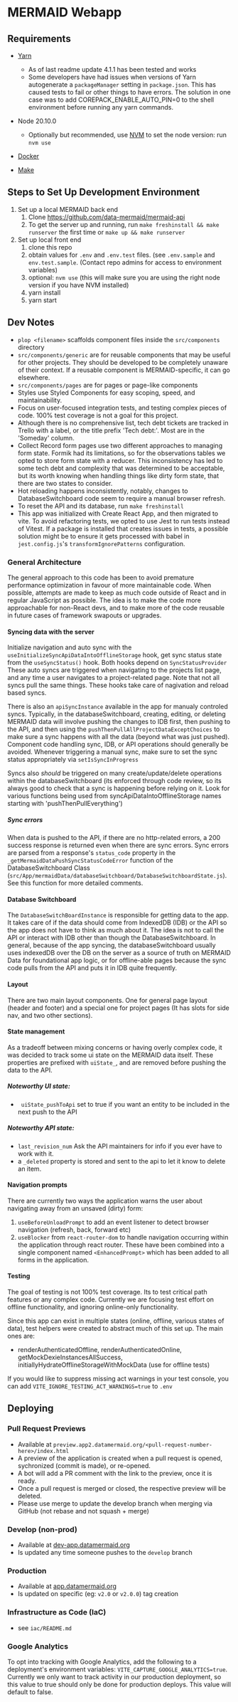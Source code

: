 # MERMAID Webapp

## Requirements

- [Yarn](https://classic.yarnpkg.com/lang/en/docs/install)

  - As of last readme update 4.1.1 has been tested and works
  - Some developers have had issues when versions of Yarn autogenerate a `packageManager` setting in `package.json`. This has caused tests to fail or other things to have errors. The solution in one case was to add COREPACK_ENABLE_AUTO_PIN=0 to the shell environment before running any yarn commands.

- Node 20.10.0
  - Optionally but recommended, use [NVM](https://github.com/nvm-sh/nvm#installing-and-updating) to set the node version: run `nvm use`
- [Docker](https://docs.docker.com/get-docker/)
- [Make](https://www.gnu.org/software/make/)

## Steps to Set Up Development Environment

1. Set up a local MERMAID back end
   1. Clone https://github.com/data-mermaid/mermaid-api
   1. To get the server up and running, run `make freshinstall && make runserver` the first time or `make up && make runserver`
1. Set up local front end
   1. clone this repo
   1. obtain values for `.env` and `.env.test` files. (see `.env.sample` and `env.test.sample`. (Contact repo admins for access to environment variables)
   1. optional: `nvm use` (this will make sure you are using the right node version if you have NVM installed)
   1. yarn install
   1. yarn start

## Dev Notes

- `plop <filename>` scaffolds component files inside the `src/components` directory
- `src/components/generic` are for reusable components that may be useful for other projects. They should be developed to be completely unaware of their context. If a reusable component is MERMAID-specific, it can go elsewhere.
- `src/components/pages` are for pages or page-like components
- Styles use Styled Components for easy scoping, speed, and maintainability.
- Focus on user-focused integration tests, and testing complex pieces of code. 100% test coverage is not a goal for this project.
- Although there is no comprehensive list, tech debt tickets are tracked in Trello with a label, or the title prefix 'Tech debt:'. Most are in the 'Someday' column.
- Collect Record form pages use two different approaches to managing form state. Formik had its limitations, so for the observations tables we opted to store form state with a reducer. This inconsistency has led to some tech debt and complexity that was determined to be acceptable, but its worth knowing when handling things like dirty form state, that there are two states to consider.
- Hot reloading happens inconsistently, notably, changes to DatabaseSwitchboard code seem to require a manual browser refresh.
- To reset the API and its database, run `make freshinstall`
- This app was initialized with Create React App, and then migrated to vite. To avoid refactoring tests, we opted to use Jest to run tests instead of Vitest. If a package is installed that creates issues in tests, a possible solution might be to ensure it gets processed with babel in `jest.config.js`'s `transformIgnorePatterns` configuration.

### General Architecture

The general approach to this code has been to avoid premature performance optimization in favour of more maintainable code. When possible, attempts are made to keep as much code outside of React and in regular JavaScript as possible. The idea is to make the code more approachable for non-React devs, and to make more of the code reusable in future cases of framework swapouts or upgrades.

#### Syncing data with the server

Initialize navigation and auto sync with the `useInitializeSyncApiDataIntoOfflineStorage` hook, get sync status state from the `useSyncStatus()` hook. Both hooks depend on `SyncStatusProvider`
These auto syncs are triggered when navigating to the projects list page, and any time a user navigates to a project-related page. Note that not all syncs pull the same things. These hooks take care of nagivation and reload based syncs.

There is also an `apiSyncInstance` available in the app for manualy controled syncs. Typically, in the databaseSwitchboard, creating, editing, or deleting MERMAID data will involve pushing the changes to IDB first, then pushing to the API, and then using the `pushThenPullAllProjectDataExceptChoices` to make sure a sync happens with all the data (beyond what was just pushed). Component code handling sync, IDB, or API operations should generally be avoided. Whenever triggering a manual sync, make sure to set the sync status appropriately via `setIsSyncInProgress`

Syncs also _should_ be triggered on many create/update/delete operations within the databaseSwitchboard (its enforced through code review, so its always good to check that a sync is happening before relying on it. Look for various functions being used from syncApiDataIntoOfflineStorage names starting with 'pushThenPullEverything')

##### Sync errors

When data is pushed to the API, if there are no http-related errors, a 200 success response is returned even when there are sync errors. Sync errors are parsed from a response's `status_code` property in the `_getMermaidDataPushSyncStatusCodeError` function of the DatabaseSwitchboard Class (`src/App/mermaidData/databaseSwitchboard/DatabaseSwitchboardState.js`). See this function for more detailed comments.

#### Database Switchboard

The `DatabaseSwitchBoardInstance` is responsible for getting data to the app. It takes care of if the data should come from IndexedDB (IDB) or the API so the app does not have to think as much about it. The idea is not to call the API or interact with IDB other than though the DatabaseSwitchboard. In general, because of the app syncing, the databaseSwitchboard usually uses indexedDB over the DB on the server as a source of truth on MERMAID Data for foundational app logic, or for offline-able pages because the sync code pulls from the API and puts it in IDB quite frequently.

#### Layout

There are two main layout components. One for general page layout (header and footer) and a special one for project pages (It has slots for side nav, and two other sections).

#### State management

As a tradeoff between mixing concerns or having overly complex code, it was decided to track some ui state on the MERMAID data itself. These properties are prefixed with `uiState_`, and are removed before pushing the data to the API.

##### Noteworthy UI state:

- ` uiState_pushToApi` set to true if you want an entity to be included in the next push to the API

##### Noteworthy API state:

- `last_revision_num` Ask the API maintainers for info if you ever have to work with it.
- a `_deleted` property is stored and sent to the api to let it know to delete an item.

#### Navigation prompts

There are currently two ways the application warns the user about navigating away from an unsaved (dirty) form:

1. `useBeforeUnloadPrompt` to add an event listener to detect browser navigation (refresh, back, forward etc)
2. `useBlocker` from `react-router-dom` to handle navigation occurring within the application through react router.
   These have been combined into a single component named `<EnhancedPrompt>` which has been added to all forms in the application.

#### Testing

The goal of testing is not 100% test coverage. Its to test critical path features or any complex code. Currently we are focusing test effort on offline functionality, and ignoring online-only functionality.

Since this app can exist in multiple states (online, offline, various states of data), test helpers were created to abstract much of this set up. The main ones are:

- renderAuthenticatedOffline, renderAuthenticatedOnline, getMockDexieInstancesAllSuccess, initiallyHydrateOfflineStorageWithMockData (use for offline tests)

If you would like to suppress missing act warnings in your test console, you can add `VITE_IGNORE_TESTING_ACT_WARNINGS=true` to `.env`

## Deploying

### Pull Request Previews

- Available at `preview.app2.datamermaid.org/<pull-request-number-here>/index.html`
- A preview of the application is created when a pull request is opened, sychronized (commit is made), or re-opened.
- A bot will add a PR comment with the link to the preview, once it is ready.
- Once a pull request is merged or closed, the respective preview will be deleted.
- Please use merge to update the develop branch when merging via GitHub (not rebase and not squash + merge)

### Develop (non-prod)

- Available at [dev-app.datamermaid.org](https://dev-app.datamermaid.org)
- Is updated any time someone pushes to the `develop` branch

### Production

- Available at [app.datamermaid.org](https://app.datamermaid.org)
- Is updated on specific (eg: `v2.0` or `v2.0.0`) tag creation

### Infrastructure as Code (IaC)

- see `iac/README.md`

### Google Analytics

To opt into tracking with Google Analytics, add the following to a deployment's environment variables: `VITE_CAPTURE_GOOGLE_ANALYTICS=true`. Currently we only want to track activity in our production deployment, so this value to true should only be done for production deploys. This value will default to false.
